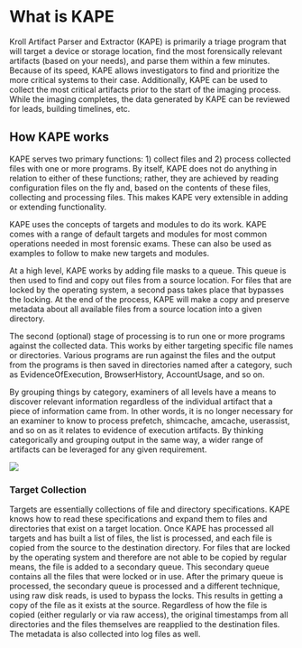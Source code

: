# What is KAPE

Kroll Artifact Parser and Extractor (KAPE) is primarily a triage program that will target a device or storage location, find the most forensically relevant artifacts (based on your needs), and parse them within a few minutes. Because of its speed, KAPE allows investigators to find and prioritize the more critical systems to their case. Additionally, KAPE can be used to collect the most critical artifacts prior to the start of the imaging process. While the imaging completes, the data generated by KAPE can be reviewed for leads, building timelines, etc.

## How KAPE works
KAPE serves two primary functions: 1) collect files and 2) process collected files with one or more programs. By itself, KAPE does not do anything in relation to either of these functions; rather, they are achieved by reading configuration files on the fly and, based on the contents of these files, collecting and processing files. This makes KAPE very extensible in adding or extending functionality.

KAPE uses the concepts of targets and modules to do its work. KAPE comes with a range of default targets and modules for most common operations needed in most forensic exams. These can also be used as examples to follow to make new targets and modules.

At a high level, KAPE works by adding file masks to a queue. This queue is then used to find and copy out files from a source location. For files that are locked by the operating system, a second pass takes place that bypasses the locking. At the end of the process, KAPE will make a copy and preserve metadata about all available files from a source location into a given directory.

The second (optional) stage of processing is to run one or more programs against the collected data. This works by either targeting specific file names or directories. Various programs are run against the files and the output from the programs is then saved in directories named after a category, such as EvidenceOfExecution, BrowserHistory, AccountUsage, and so on.

By grouping things by category, examiners of all levels have a means to discover relevant information regardless of the individual artifact that a piece of information came from. In other words, it is no longer necessary for an examiner to know to process prefetch, shimcache, amcache, userassist, and so on as it relates to evidence of execution artifacts. By thinking categorically and grouping output in the same way, a wider range of artifacts can be leveraged for any given requirement.

<img src="https://github.com/EricZimmerman/KapeDocs/blob/master/Pictures/ProcessArrow.jpg">


### Target Collection
Targets are essentially collections of file and directory specifications. KAPE knows how to read these specifications and expand them to files and directories that exist on a target location. Once KAPE has processed all targets and has built a list of files, the list is processed, and each file is copied from the source to the destination directory. For files that are locked by the operating system and therefore are not able to be copied by regular means, the file is added to a secondary queue. This secondary queue contains all the files that were locked or in use. After the primary queue is processed, the secondary queue is processed and a different technique, using raw disk reads, is used to bypass the locks. This results in getting a copy of the file as it exists at the source. Regardless of how the file is copied (either regularly or via raw access), the original timestamps from all directories and the files themselves are reapplied to the destination files. The metadata is also collected into log files as well.
